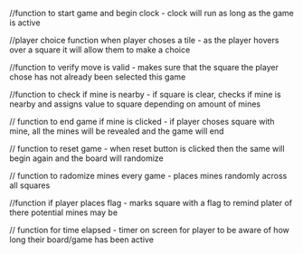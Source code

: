 //function to start game and begin clock 
    - clock will run as long as the game is active

//player choice function when player choses a tile 
    - as the player hovers over a square it will allow them to make a choice

//function to verify move is valid 
    - makes sure that the square the player chose has not already been selected this game

//function to check if mine is nearby 
    - if square is clear, checks if mine is nearby and assigns value to square depending on amount of mines

// function to end game if mine is clicked 
    - if player choses square with mine, all the mines will be revealed and the game will end

// function to reset game 
    - when reset button is clicked then the same will begin again and the board will randomize

// function to radomize mines every game 
    - places mines randomly across all squares

//function if player places flag 
    - marks square with a flag to remind plater of there potential mines may be

// function for time elapsed 
    - timer on screen for player to be aware of how long their board/game has been active
